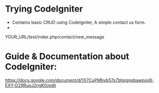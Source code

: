 # Trying CodeIgniter

- Contains basic CRUD using CodeIgniter, A simple contact us form.
- 
YOUR_URL/test/index.php/contact/new_message


# Guide & Documentation about CodeIgniter:
https://docs.google.com/document/d/1X7CuPMbyb57s7bhpgnqbawnos9-EXY-D29RuoJ2ngK0/edit